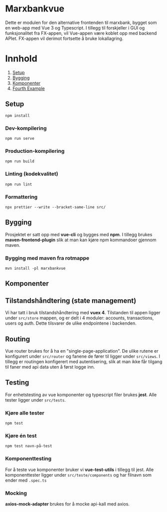 # Marxbankvue

Dette er modulen for den alternative frontenden til marxbank, bygget som en web-app med Vue 3 og Typescript. I tillegg til forskjeller i GUI og funksjonalitet fra FX-appen, vil Vue-appen være koblet opp med backend APIet. FX-appen vil derimot fortsette å bruke lokallagring. 
# Innhold
1. [Setup](#setup)
2. [Bygging](#bygging)
3. [Komponenter](#komponenter)
4. [Fourth Example](#komponenter)

## Setup

```
npm install
```

### Dev-kompilering
```
npm run serve
```

### Production-kompilering
```
npm run build
```

### Linting (kodekvalitet)
```
npm run lint
```

### Formattering
```
npx prettier --write --bracket-same-line src/
```

## Bygging

Prosjektet er satt opp med **vue-cli** og bygges med **npm**. I tillegg brukes **maven-frontend-plugin** slik at man kan kjøre npm kommandoer gjennom maven.  

### Bygging med maven fra rotmappe

```
mvn install -pl marxbankvue
```

## Komponenter

## Tilstandshåndtering (state management)

Vi har tatt i bruk tilstandshåndtering med **vuex 4**. Tilstanden til appen ligger under `src/store` mappen, og er delt i 4 moduler: accounts, transactions, users og auth. Dette tilsvarer de ulike endpointene i backenden.

## Routing

Vue router brukes for å ha en "single-page-application". De ulike rutene er konfigurert under `src/router` og fanene de fører til ligger under `src/views`. I tillegg er routingen konfigerert med autentisering, slik at man ikke får tilgang til faner med api data uten å først logge inn.

## Testing 

For enhetstesting av vue komponenter og typescript filer brukes **jest**. Alle tester ligger under `src/tests`. 

### Kjøre alle tester

```
npm test
```
### Kjøre én test

```
npm test navn-på-test
```
### Komponenttesting

For å teste vue komponenter bruker vi **vue-test-utils** i tillegg til jest. Alle komponenttester ligger under `src/teste/components` og har filnavn som ender med `.spec.ts`

### Mocking

**axios-mock-adapter** brukes for å mocke api-kall med axios.

